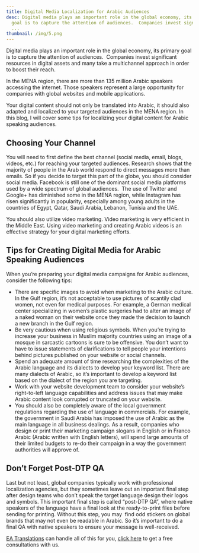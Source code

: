 ```yaml
---
title: Digital Media Localization for Arabic Audiences
desc: Digital media plays an important role in the global economy, its primary
  goal is to capture the attention of audiences.  Companies invest significant
  ...
thumbnail: /img/5.png
---
```

<!--StartFragment-->

Digital media plays an important role in the global economy, its primary goal is to capture the attention of audiences.  Companies invest significant resources in digital assets and many take a multichannel approach in order to boost their reach.

In the MENA region, there are more than 135 million Arabic speakers accessing the internet. Those speakers represent a large opportunity for companies with global websites and mobile applications.

Your digital content should not only be translated into Arabic, it should also adapted and localized to your targeted audiences in the MENA region. In this blog, I will cover some tips for localizing your digital content for Arabic speaking audiences.

## **Choosing Your Channel**

You will need to first define the best channel (social media, email, blogs, videos, etc.) for reaching your targeted audiences. Research shows that the majority of people in the Arab world respond to direct messages more than emails. So if you decide to target this part of the globe, you should consider social media. Facebook is still one of the dominant social media platforms used by a wide spectrum of global audiences.  The use of Twitter and Google+ has diminished some in the MENA region, while Instagram has risen significantly in popularity, especially among young adults in the countries of Egypt, Qatar, Saudi Arabia, Lebanon, Tunisia and the UAE.

You should also utilize video marketing. Video marketing is very efficient in the Middle East. Using video marketing and creating Arabic videos is an effective strategy for your digital marketing efforts.

## **Tips for Creating Digital Media for Arabic Speaking Audiences**

When you’re preparing your digital media campaigns for Arabic audiences, consider the following tips:

* There are specific images to avoid when marketing to the Arabic culture. In the Gulf region, it’s not acceptable to use pictures of scantily clad women, not even for medical purposes. For example, a German medical center specializing in women’s plastic surgeries had to alter an image of a naked woman on their website once they made the decision to launch a new branch in the Gulf region.
* Be very cautious when using religious symbols. When you’re trying to increase your business in Muslim majority countries using an image of a mosque in sarcastic cartoons is sure to be offensive. You don’t want to have to issue statements of clarifications to tell people your intentions behind pictures published on your website or social channels.
* Spend an adequate amount of time researching the complexities of the Arabic language and its dialects to develop your keyword list. There are many dialects of Arabic, so it’s important to develop a keyword list based on the dialect of the region you are targeting.
* Work with your website development team to consider your website’s right-to-left language capabilities and address issues that may make Arabic content look corrupted or truncated on your website.
* You should also be completely aware of the local government regulations regarding the use of language in commercials. For example, the government in Saudi Arabia has imposed the use of Arabic as the main language in all business dealings. As a result, companies who design or print their marketing campaign slogans in English or in Franco Arabic (Arabic written with English letters), will spend large amounts of their limited budgets to re-do their campaign in a way the government authorities will approve of.

## **Don’t Forget Post-DTP QA**

Last but not least, global companies typically work with professional localization agencies, but they sometimes leave out an important final step after design teams who don’t speak the target language design their logos and symbols. This important final step is called “post-DTP QA”, where native speakers of the language have a final look at the ready-to-print files before sending for printing. Without this step, you may  find odd stickers on global brands that may not even be readable in Arabic. So it’s important to do a final QA with native speakers to ensure your message is well-received.



[EA Translations](https://englisharabictranslations.com/) can handle all of this for you, [click here](https://englisharabictranslations.com/) to get a free consultations with us.

<!--EndFragment-->